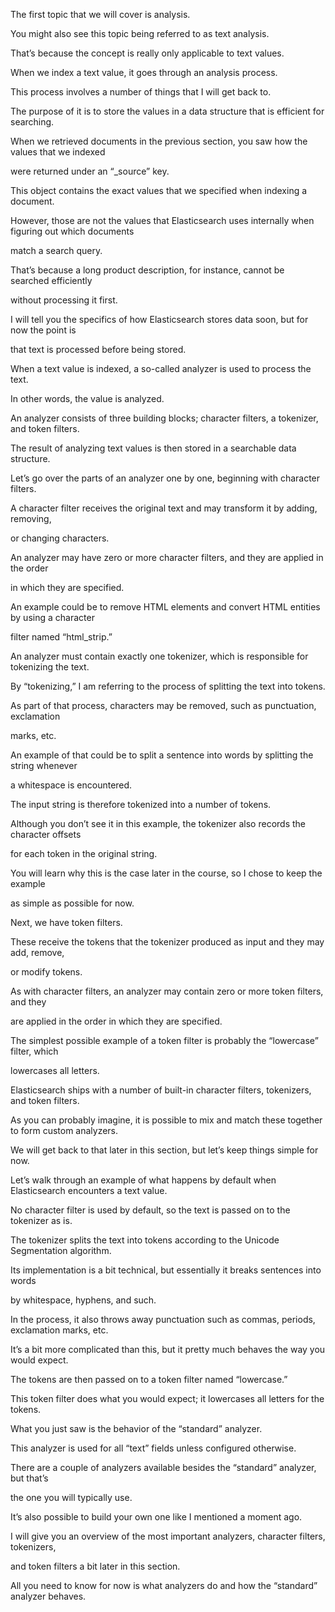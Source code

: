 The first topic that we will cover is analysis.

You might also see this topic being referred to as text analysis.

That’s because the concept is really only applicable to text values.

When we index a text value, it goes through an analysis process.

This process involves a number of things that I will get back to.

The purpose of it is to store the values in a data structure that is efficient for searching.

When we retrieved documents in the previous section, you saw how the values that we indexed

were returned under an “_source” key.

This object contains the exact values that we specified when indexing a document.

However, those are not the values that Elasticsearch uses internally when figuring out which documents

match a search query.

That’s because a long product description, for instance, cannot be searched efficiently

without processing it first.

I will tell you the specifics of how Elasticsearch stores data soon, but for now the point is

that text is processed before being stored.

When a text value is indexed, a so-called analyzer is used to process the text.

In other words, the value is analyzed.

An analyzer consists of three building blocks; character filters, a tokenizer, and token filters.

The result of analyzing text values is then stored in a searchable data structure.

Let’s go over the parts of an analyzer one by one, beginning with character filters.

A character filter receives the original text and may transform it by adding, removing,

or changing characters.

An analyzer may have zero or more character filters, and they are applied in the order

in which they are specified.

An example could be to remove HTML elements and convert HTML entities by using a character

filter named “html_strip.”

An analyzer must contain exactly one tokenizer, which is responsible for tokenizing the text.

By “tokenizing,” I am referring to the process of splitting the text into tokens.

As part of that process, characters may be removed, such as punctuation, exclamation

marks, etc.

An example of that could be to split a sentence into words by splitting the string whenever

a whitespace is encountered.

The input string is therefore tokenized into a number of tokens.

Although you don’t see it in this example, the tokenizer also records the character offsets

for each token in the original string.

You will learn why this is the case later in the course, so I chose to keep the example

as simple as possible for now.

Next, we have token filters.

These receive the tokens that the tokenizer produced as input and they may add, remove,

or modify tokens.

As with character filters, an analyzer may contain zero or more token filters, and they

are applied in the order in which they are specified.

The simplest possible example of a token filter is probably the “lowercase” filter, which

lowercases all letters.

Elasticsearch ships with a number of built-in character filters, tokenizers, and token filters.

As you can probably imagine, it is possible to mix and match these together to form custom analyzers.

We will get back to that later in this section, but let’s keep things simple for now.

Let’s walk through an example of what happens by default when Elasticsearch encounters a text value.

No character filter is used by default, so the text is passed on to the tokenizer as is.

The tokenizer splits the text into tokens according to the Unicode Segmentation algorithm.

Its implementation is a bit technical, but essentially it breaks sentences into words

by whitespace, hyphens, and such.

In the process, it also throws away punctuation such as commas, periods, exclamation marks, etc.

It’s a bit more complicated than this, but it pretty much behaves the way you would expect.

The tokens are then passed on to a token filter named “lowercase.”

This token filter does what you would expect; it lowercases all letters for the tokens.

What you just saw is the behavior of the “standard” analyzer.

This analyzer is used for all “text” fields unless configured otherwise.

There are a couple of analyzers available besides the “standard” analyzer, but that’s

the one you will typically use.

It’s also possible to build your own one like I mentioned a moment ago.

I will give you an overview of the most important analyzers, character filters, tokenizers,

and token filters a bit later in this section.

All you need to know for now is what analyzers do and how the “standard” analyzer behaves.

